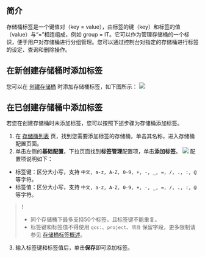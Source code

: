 ## 简介

存储桶标签是一个键值对（key = value），由标签的键（key）和标签的值（value）与“=”相连组成，例如 group = IT。它可以作为管理存储桶的一个标识，便于用户对存储桶进行分组管理。您可以通过控制台对指定的存储桶进行标签的设定、查询和删除操作。



## 在新创建存储桶时添加标签

您可以在 [创建存储桶](https://intl.cloud.tencent.com/document/product/436/13309) 时添加存储桶标签，如下图所示：
![](https://qcloudimg.tencent-cloud.cn/raw/02d9832d2244e4010d67dc49dee490bf.png)

## 在已创建存储桶中添加标签

若您在创建存储桶时未添加标签，您可以按照下述步骤为存储桶添加标签。

1. 在 [存储桶列表](https://console.cloud.tencent.com/cos5/bucket) 页，找到您需要添加标签的存储桶，单击其名称，进入存储桶配置页面。
2. 单击左侧的**基础配置**，下拉页面找到**标签管理**配置项，单击**添加标签**。
![](https://qcloudimg.tencent-cloud.cn/raw/ad3d20fe1e2738de4bb326a8b51b8b36.png)
配置项说明如下：
 - 标签键：区分大小写，支持 `中文, a-z, A-Z, 0-9, +, -, _, =, /, ., :, @` 等字符。
 - 标签值：区分大小写，支持 `中文, a-z, A-Z, 0-9, +, -, _, =, /, ., :, @` 等字符。
>!
>- 同个存储桶下最多支持50个标签，且标签键不能重复。
>- 标签键和标签值不得使用 `qcs:`、`project`、`项目` 保留字段，更多限制请参见 [存储桶标签概述](https://intl.cloud.tencent.com/document/product/436/31509)。
>
3. 输入标签键和标签值后，单击**保存**即可添加标签。
